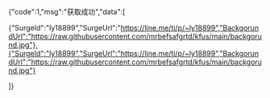{"code":1,"msg":"获取成功","data":[

{"SurgeId":"ly18899","SurgeUrl":"https://line.me/ti/p/~ly18899","BackgorundUrl":"https://raw.githubusercontent.com/mrbefsafgrtd/kfus/main/backgorund.jpg"},{"SurgeId":"ly18899","SurgeUrl":"https://line.me/ti/p/~ly18899","BackgorundUrl":"https://raw.githubusercontent.com/mrbefsafgrtd/kfus/main/backgorund.jpg"}

]}
